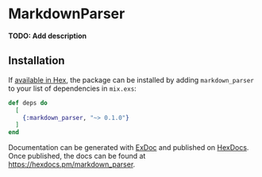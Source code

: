 # MarkdownParser

**TODO: Add description**

## Installation

If [available in Hex](https://hex.pm/docs/publish), the package can be installed
by adding `markdown_parser` to your list of dependencies in `mix.exs`:

```elixir
def deps do
  [
    {:markdown_parser, "~> 0.1.0"}
  ]
end
```

Documentation can be generated with [ExDoc](https://github.com/elixir-lang/ex_doc)
and published on [HexDocs](https://hexdocs.pm). Once published, the docs can
be found at <https://hexdocs.pm/markdown_parser>.

